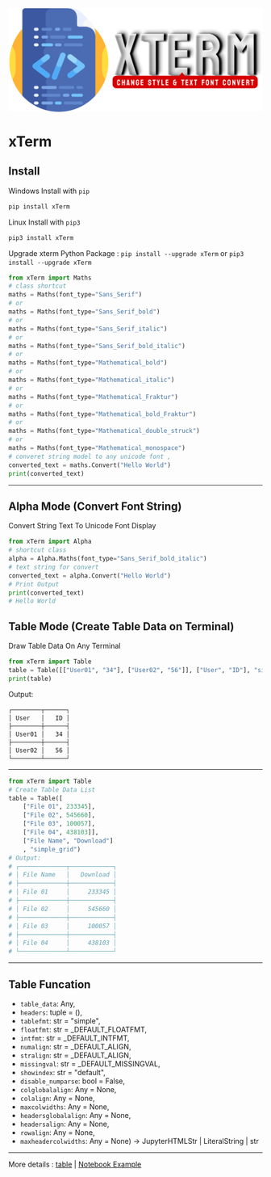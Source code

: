 <img src="https://raw.githubusercontent.com/PyxTerm/xTerm/main/.github/workflows/Typographic.png" title="xterm Python Package" alt="python Package xTerm" width="auto" height="auto"> 

# xTerm
## Install

Windows Install with `pip`

```bash
pip install xTerm
```

Linux Install with `pip3`

```bash
pip3 install xTerm
```

Upgrade xterm Python Package : `pip install --upgrade xTerm` or `pip3 install --upgrade xTerm`

```python
from xTerm import Maths
# class shortcut
maths = Maths(font_type="Sans_Serif")
# or
maths = Maths(font_type="Sans_Serif_bold")
# or
maths = Maths(font_type="Sans_Serif_italic")
# or
maths = Maths(font_type="Sans_Serif_bold_italic")
# or
maths = Maths(font_type="Mathematical_bold")
# or
maths = Maths(font_type="Mathematical_italic")
# or
maths = Maths(font_type="Mathematical_Fraktur")
# or
maths = Maths(font_type="Mathematical_bold_Fraktur")
# or
maths = Maths(font_type="Mathematical_double_struck")
# or
maths = Maths(font_type="Mathematical_monospace")
# converet string model to any unicode font ,
converted_text = maths.Convert("Hello World")
print(converted_text)
```

---
## Alpha Mode (Convert Font String)

Convert String Text To Unicode Font Display

```python
from xTerm import Alpha
# shortcut class
alpha = Alpha.Maths(font_type="Sans_Serif_bold_italic")
# text string for convert
converted_text = alpha.Convert("Hello World")
# Print Output
print(converted_text)
# Hello World
```

## Table Mode (Create Table Data on Terminal)

Draw Table Data On Any Terminal

```python
from xTerm import Table
table = Table([["User01", "34"], ["User02", "56"]], ["User", "ID"], "simple_grid")
print(table)
```
Output:

```
┌────────┬──────┐
│ User   │   ID │
├────────┼──────┤
│ User01 │   34 │
├────────┼──────┤
│ User02 │   56 │
└────────┴──────┘
```

---

```python
from xTerm import Table
# Create Table Data List
table = Table([
    ["File 01", 233345],
    ["File 02", 545660],
    ["File 03", 100057],
    ["File 04", 438103]],
    ["File Name", "Download"]
    , "simple_grid")
# Output:
# ┌─────────────┬────────────┐
# │ File Name   │   Download │
# ├─────────────┼────────────┤
# │ File 01     │     233345 │
# ├─────────────┼────────────┤
# │ File 02     │     545660 │
# ├─────────────┼────────────┤
# │ File 03     │     100057 │
# ├─────────────┼────────────┤
# │ File 04     │     438103 │
# └─────────────┴────────────┘
```

---

## Table Funcation


- `table_data`: Any,
- `headers`: tuple = (),
- `tablefmt`: str = "simple",
- `floatfmt`: str = _DEFAULT_FLOATFMT,
- `intfmt`: str = _DEFAULT_INTFMT,
- `numalign`: str = _DEFAULT_ALIGN,
- `stralign`: str = _DEFAULT_ALIGN,
- `missingval`: str = _DEFAULT_MISSINGVAL,
- `showindex`: str = "default",
- `disable_numparse`: bool = False,
- `colglobalalign`: Any = None,
- `colalign`: Any = None,
- `maxcolwidths`: Any = None,
- `headersglobalalign`: Any = None,
- `headersalign`: Any = None,
- `rowalign`: Any = None,
- `maxheadercolwidths`: Any = None) -> JupyterHTMLStr | LiteralString | str

---

More details : [table](https://xterm.readthedocs.io/en/latest/table/ 'xTerm Table Terminal') | [Notebook Example](https://deepnote.com/app/vector3/xTerm-5a0d16cf-d30e-4373-8564-4b5f7b2d0ed3)
